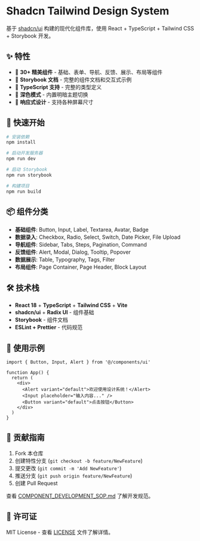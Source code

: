 # Shadcn Tailwind Design System

基于 [shadcn/ui](https://ui.shadcn.com/) 构建的现代化组件库，使用 React + TypeScript + Tailwind CSS + Storybook 开发。

## ✨ 特性

- 🎨 **30+ 精美组件** - 基础、表单、导航、反馈、展示、布局等组件
- 📖 **Storybook 文档** - 完整的组件文档和交互式示例
- 🎯 **TypeScript 支持** - 完整的类型定义
- 🌙 **深色模式** - 内置明暗主题切换
- 📱 **响应式设计** - 支持各种屏幕尺寸

## 🚀 快速开始

```bash
# 安装依赖
npm install

# 启动开发服务器
npm run dev

# 启动 Storybook
npm run storybook

# 构建项目
npm run build
```

## 📦 组件分类

- **基础组件**: Button, Input, Label, Textarea, Avatar, Badge
- **数据录入**: Checkbox, Radio, Select, Switch, Date Picker, File Upload
- **导航组件**: Sidebar, Tabs, Steps, Pagination, Command
- **反馈组件**: Alert, Modal, Dialog, Tooltip, Popover
- **数据展示**: Table, Typography, Tags, Filter
- **布局组件**: Page Container, Page Header, Block Layout

## 🛠️ 技术栈

- **React 18** + **TypeScript** + **Tailwind CSS** + **Vite**
- **shadcn/ui** + **Radix UI** - 组件基础
- **Storybook** - 组件文档
- **ESLint + Prettier** - 代码规范

## 🎯 使用示例

```tsx
import { Button, Input, Alert } from '@/components/ui'

function App() {
  return (
    <div>
      <Alert variant="default">欢迎使用设计系统！</Alert>
      <Input placeholder="输入内容..." />
      <Button variant="default">点击按钮</Button>
    </div>
  )
}
```

## 🤝 贡献指南

1. Fork 本仓库
2. 创建特性分支 (`git checkout -b feature/NewFeature`)
3. 提交更改 (`git commit -m 'Add NewFeature'`)
4. 推送分支 (`git push origin feature/NewFeature`)
5. 创建 Pull Request

查看 [COMPONENT_DEVELOPMENT_SOP.md](./COMPONENT_DEVELOPMENT_SOP.md) 了解开发规范。

## 📄 许可证

MIT License - 查看 [LICENSE](LICENSE) 文件了解详情。 